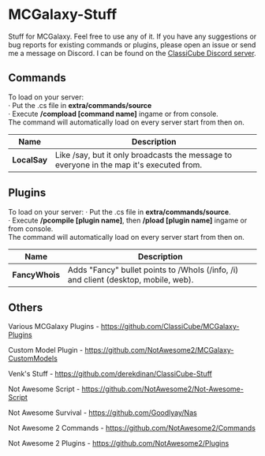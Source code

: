 # MCGalaxy-Stuff
Stuff for MCGalaxy. Feel free to use any of it. If you have any suggestions or bug reports for existing commands or plugins, please open an issue or send me a message on Discord. I can be found on the [ClassiCube Discord server](https://discord.gg/DvYYyRw).

## Commands
To load on your server:  
· Put the .cs file in **extra/commands/source**  
· Execute **/compload [command name]** ingame or from console.  
The command will automatically load on every server start from then on.  

| Name | Description |
| ------------- | -----|
| **LocalSay** | Like /say, but it only broadcasts the message to everyone in the map it's executed from.

## Plugins
To load on your server:
· Put the .cs file in **extra/commands/source**.  
· Execute **/pcompile [plugin name]**, then **/pload [plugin name]** ingame or from console.  
The command will automatically load on every server start from then on.  

| Name | Description |
| ------------- | -----|
| **FancyWhois** | Adds "Fancy" bullet points to /WhoIs (/info, /i) and client (desktop, mobile, web).

## Others
Various MCGalaxy Plugins - https://github.com/ClassiCube/MCGalaxy-Plugins   

Custom Model Plugin - https://github.com/NotAwesome2/MCGalaxy-CustomModels   

Venk's Stuff - https://github.com/derekdinan/ClassiCube-Stuff   

Not Awesome Script - https://github.com/NotAwesome2/Not-Awesome-Script   

Not Awesome Survival - https://github.com/Goodlyay/Nas   

Not Awesome 2 Commands - https://github.com/NotAwesome2/Commands   

Not Awesome 2 Plugins - https://github.com/NotAwesome2/Plugins   
